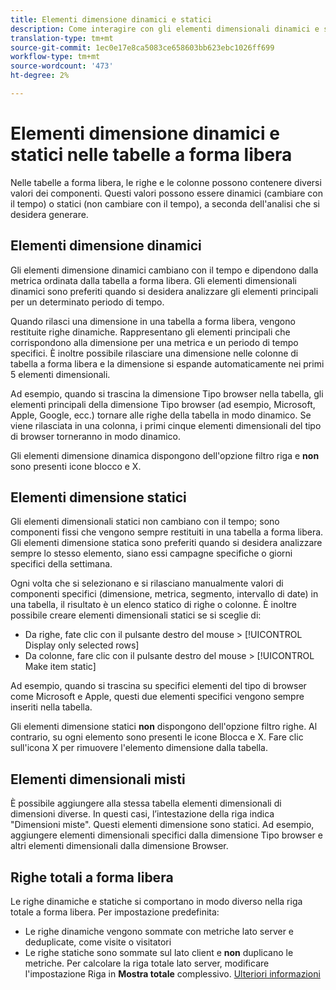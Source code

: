 ```yaml
---
title: Elementi dimensione dinamici e statici
description: Come interagire con gli elementi dimensionali dinamici e statici nelle tabelle.
translation-type: tm+mt
source-git-commit: 1ec0e17e8ca5083ce658603bb623ebc1026ff699
workflow-type: tm+mt
source-wordcount: '473'
ht-degree: 2%

---
```



# Elementi dimensione dinamici e statici nelle tabelle a forma libera

Nelle tabelle a forma libera, le righe e le colonne possono contenere diversi valori dei componenti. Questi valori possono essere dinamici (cambiare con il tempo) o statici (non cambiare con il tempo), a seconda dell&#39;analisi che si desidera generare.

## Elementi dimensione dinamici

Gli elementi dimensione dinamici cambiano con il tempo e dipendono dalla metrica ordinata dalla tabella a forma libera. Gli elementi dimensionali dinamici sono preferiti quando si desidera analizzare gli elementi principali per un determinato periodo di tempo.

Quando rilasci una dimensione in una tabella a forma libera, vengono restituite righe dinamiche. Rappresentano gli elementi principali che corrispondono alla dimensione per una metrica e un periodo di tempo specifici. È inoltre possibile rilasciare una dimensione nelle colonne di tabella a forma libera e la dimensione si espande automaticamente nei primi 5 elementi dimensionali.

Ad esempio, quando si trascina la dimensione Tipo browser nella tabella, gli elementi principali della dimensione Tipo browser (ad esempio, Microsoft, Apple, Google, ecc.) tornare alle righe della tabella in modo dinamico. Se viene rilasciata in una colonna, i primi cinque elementi dimensionali del tipo di browser torneranno in modo dinamico.

Gli elementi dimensione dinamica dispongono dell&#39;opzione filtro riga e **non** sono presenti icone blocco e X.

## Elementi dimensione statici

Gli elementi dimensionali statici non cambiano con il tempo; sono componenti fissi che vengono sempre restituiti in una tabella a forma libera. Gli elementi dimensione statica sono preferiti quando si desidera analizzare sempre lo stesso elemento, siano essi campagne specifiche o giorni specifici della settimana.

Ogni volta che si selezionano e si rilasciano manualmente valori di componenti specifici (dimensione, metrica, segmento, intervallo di date) in una tabella, il risultato è un elenco statico di righe o colonne. È inoltre possibile creare elementi dimensionali statici se si sceglie di:

* Da righe, fate clic con il pulsante destro del mouse > [!UICONTROL Display only selected rows]
* Da colonne, fare clic con il pulsante destro del mouse > [!UICONTROL Make item static]

Ad esempio, quando si trascina su specifici elementi del tipo di browser come Microsoft e Apple, questi due elementi specifici vengono sempre inseriti nella tabella.

Gli elementi dimensione statici **non** dispongono dell&#39;opzione filtro righe. Al contrario, su ogni elemento sono presenti le icone Blocca e X. Fare clic sull&#39;icona X per rimuovere l&#39;elemento dimensione dalla tabella.

## Elementi dimensionali misti

È possibile aggiungere alla stessa tabella elementi dimensionali di dimensioni diverse. In questi casi, l’intestazione della riga indica &quot;Dimensioni miste&quot;. Questi elementi dimensione sono statici. Ad esempio, aggiungere elementi dimensionali specifici dalla dimensione Tipo browser e altri elementi dimensionali dalla dimensione Browser.

## Righe totali a forma libera

Le righe dinamiche e statiche si comportano in modo diverso nella riga totale a forma libera. Per impostazione predefinita:

* Le righe dinamiche vengono sommate con metriche lato server e deduplicate, come visite o visitatori
* Le righe statiche sono sommate sul lato client e **non** duplicano le metriche. Per calcolare la riga totale lato server, modificare l&#39;impostazione Riga in **Mostra totale** complessivo. [Ulteriori informazioni](https://docs.adobe.com/content/help/it-IT/analytics/analyze/analysis-workspace/build-workspace-project/workspace-totals.html)
